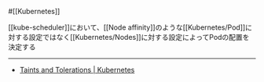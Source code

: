 #[[Kubernetes]]

[[kube-scheduler]]において、[[Node affinity]]のような[[Kubernetes/Pod]]に対する設定ではなく[[Kubernetes/Nodes]]に対する設定によってPodの配置を決定する

---

- [Taints and Tolerations | Kubernetes](https://kubernetes.io/docs/concepts/scheduling-eviction/taint-and-toleration/)